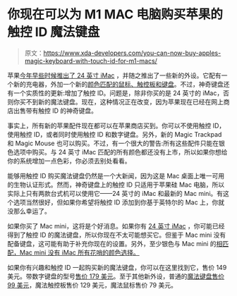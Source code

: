 # 你现在可以为 M1 MAC 电脑购买苹果的触控 ID 魔法键盘

> 原文：<https://www.xda-developers.com/you-can-now-buy-apples-magic-keyboard-with-touch-id-for-m1-macs/>

苹果[今年早些时候推出了 24 英寸 iMac](https://www.xda-developers.com/apple-imac-beautiful-design-opinion/) ，并随之推出了一些新的外设。它配有一个新的充电器，外加一个新的[颜色匹配的鼠标、触控板和键盘](https://www.xda-developers.com/magic-keyboard-touch-id-review/)。不过，神奇键盘还有一个实质性的更新:增加了触控 ID。问题是，除非你买的是 24 英寸的 iMac，否则你买不到新的魔法键盘。现在，这种情况正在改变，因为苹果现在已经在网上商店出售带有触控 ID 的神奇键盘。

事实上，所有新的苹果配件现在都可以在苹果商店买到。你可以不使用触控 ID，使用触控 ID，或者同时使用触控 ID 和数字键盘。另外，新的 Magic Trackpad 和 Magic Mouse 也可以购买。不过，有一个很大的警告:所有这些配件只能在银色选项中购买。与 24 英寸 iMac 匹配的所有颜色都还没有上市，所以如果你想给你的系统增加一点色彩，你必须去别处看看。

能够用触控 ID 购买魔法键盘仍然是一个大新闻，因为这是 Mac 桌面上唯一可用的生物认证形式。然而，神奇键盘上的触控 ID 只适用于苹果硅 Mac 电脑，所以实际上只有两款台式机可以使用它——24 英寸的 iMac 和最新的 Mac mini。有这个选项当然很好，但如果你希望将触控 ID 添加到你基于英特尔的 Mac 上，你就没那么幸运了。

如果你买了 Mac mini，这将是个好消息。如果你有 [24 英寸 iMac](https://www.xda-developers.com/imac-24-inch-review/) ，你可能已经得到了触控 ID 的魔法键盘，所以你现在不太可能想买它。但鉴于 Mac mini 没有配备键盘，这可能有助于补充你现在的设置。另外，至少银色与 Mac mini 的[相匹配，Mac mini 没有 iMac 所有花哨的颜色选择。](https://www.amazon.com/2020-Apple-Mini-256GB-Storage/dp/B08N5PHB83?tag=xda-4ir32of-20&ascsubtag=UUxdaUeUpU4088&asc_refurl=https%3A%2F%2Fwww.xda-developers.com%2Fyou-can-now-buy-apples-magic-keyboard-with-touch-id-for-m1-macs%2F&asc_campaign=Short-Term)

如果你有兴趣和触控 ID 一起购买新的魔法键盘，你可以在这里找到它，售价 149 美元。带数字键盘的型号[售价 179 美元](https://www.apple.com/shop/product/MK2C3LL/A/magic-keyboard-with-touch-id-and-numeric-keypad-for-mac-models-with-apple-silicon-us-english)。至于其他新外设，普通的[魔法键盘售价 99 美元](https://www.apple.com/shop/product/MK2A3LL/A/magic-keyboard-us-english)，魔法触控板售价 129 美元，魔法鼠标售价 79 美元。